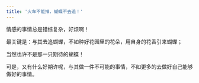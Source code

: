 ```yaml
---
title: '火车不能推，蝴蝶不去追！'
---
```

 
情感的事情总是错综复杂，好烦啊！  

最关键是：与其去追蝴蝶，不如种好花园里的花朵，用自身的花香引来蝴蝶；  

当然也许不是那一只期待的蝴蝶！  

可是，又有什么好期许呢，与其做一件不可能的事情，不如更多的去做好自己能够做好的事情。